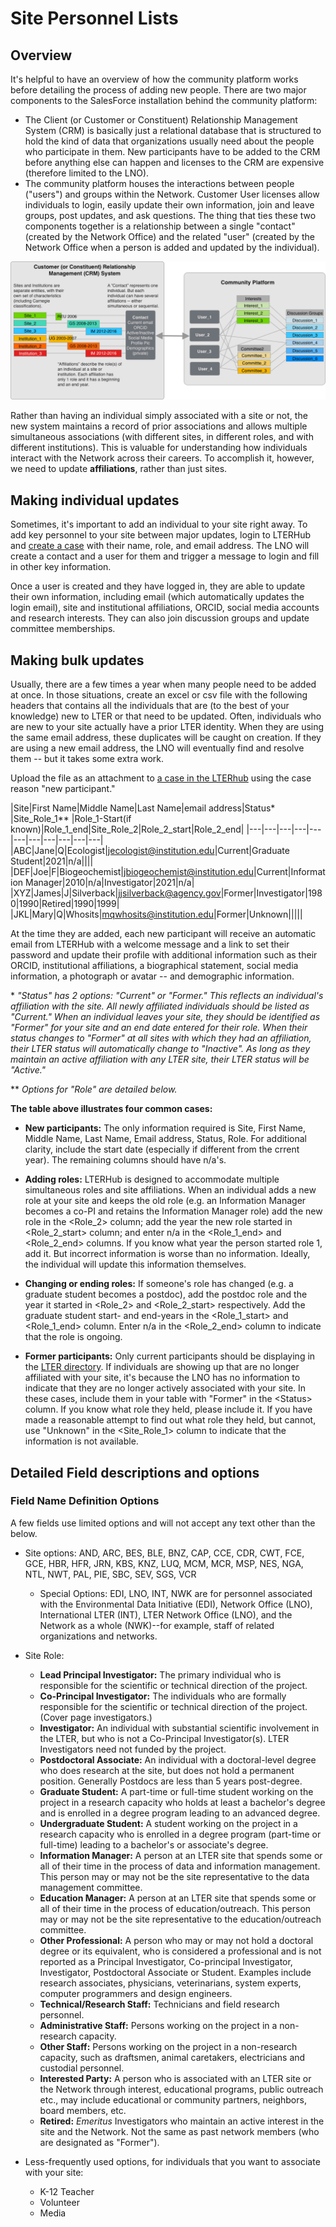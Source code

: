 # Site Personnel Lists 

## Overview
It's helpful to have an overview of how the community platform works before detailing the process of adding new people. There are two major components to the SalesForce installation behind the community platform:
* The Client (or Customer or Constituent) Relationship Management System (CRM) is basically just a relational database that is structured to hold the kind of data that organizations usually need about the people who participate in them. New participants have to be added to the CRM before anything else can happen and licenses to the CRM are expensive (therefore limited to the LNO). 
* The community platform houses the interactions between people ("users") and groups within the Network. Customer User licenses allow individuals to login, easily update their own information, join and leave groups, post updates, and ask questions.  The thing that ties these two components together is a relationship between a single "contact" (created by the Network Office) and the related "user" (created by the Network Office when a person is added and updated by the individual).

![](images/community-platform-overview.png)


Rather than having an individual simply associated with a site or not, the new system maintains a record of prior associations and allows multiple simultaneous associations (with different sites, in different roles, and with different institutions). This is valuable for understanding how individuals interact with the Network across their careers. To accomplish it, however, we need to update **affiliations**, rather than just sites.

## Making individual updates

Sometimes, it's important to add an individual to your site right away. To add key personnel to your site between major updates, login to LTERHub and [create a case](https://lternetwork.force.com/lterhub/s/contactsupport) with their name, role, and email address. The LNO will create a contact and a user for them and trigger a message to login and fill in other key information.

Once a user is created and they have logged in, they are able to update their own information, including email (which automatically updates the login email), site and institutional affiliations, ORCID, social media accounts and research interests. They can also join discussion groups and update committee memberships.

## Making bulk updates

Usually, there are a few times a year when many people need to be added at once. In those situations, create an excel or csv file with the following headers that contains all the individuals that are (to the best of your knowledge) new to LTER or that need to be updated. Often, individuals who are new to your site actually have a prior LTER identity. When they are using the same email address, these duplicates will be caught on creation. If they are using a new email address, the LNO will eventually find and resolve them -- but it takes some extra work.

Upload the file as an attachment to [a case in the LTERhub](https://lternetwork.force.com/lterhub/s/contactsupport) using the case reason "new participant."

|Site|First Name|Middle Name|Last Name|email address|Status\* |Site_Role_1\*\* |Role_1-Start(if known)|Role_1_end|Site_Role_2|Role_2_start|Role_2_end|
|---|---|---|---|---|---|---|---|---|---|---|
|ABC|Jane|Q|Ecologist|jecologist@institution.edu|Current|Graduate Student|2021|n/a||||
|DEF|Joe|F|Biogeochemist|jbiogeochemist@institution.edu|Current|Information Manager|2010|n/a|Investigator|2021|n/a|
|XYZ|James|J|Silverback|jjsilverback@agency.gov|Former|Investigator|1980|1990|Retired|1990|1999|
|JKL|Mary|Q|Whosits|mqwhosits@institution.edu|Former|Unknown|||||

At the time they are added, each new participant will receive an automatic email from LTERHub with a welcome message and a link to set their password and update their profile with additional information such as their ORCID, institutional affiliations, a biographical statement, social media information, a photograph or avatar -- and demographic information. 

\* *"Status" has 2 options: "Current" or "Former." This reflects an individual's affiliation with the site. All newly affiliated individuals should be listed as "Current." When an individual leaves your site, they should be identified as "Former" for your site and an end date entered for their role. When their status changes to "Former" at all sites with which they had an affiliation, their LTER status will automatically change to "Inactive". As long as they maintain an active affiliation with any LTER site, their LTER status will be "Active."*

\** *Options for "Role" are detailed below.*

**The table above illustrates four common cases:**

* **New participants:** The only information required is Site, First Name, Middle Name, Last Name, Email address, Status, Role. For additional clarity, include the start date (especially if different from the crrent year). The remaining columns should have n/a's.  

* **Adding roles:** LTERHub is designed to accommodate multiple simultaneous roles and site affiliations. When an individual adds a new role at your site and keeps the old role (e.g. an Information Manager becomes a co-PI and retains the Information Manager role) add the new role in the <Role_2> column; add the year the new role started in <Role_2_start> column; and enter n/a in the \<Role_1_end\> and \<Role_2_end\> columns. If you know what year the person started role 1, add it. But incorrect information is worse than no information. Ideally, the individual will update this information themselves.

* **Changing or ending roles:** If someone's role has changed (e.g. a graduate student becomes a postdoc), add the postdoc role and the year it started in \<Role_2\> and \<Role_2_start\> respectively. Add the graduate student start- and end-years in the \<Role_1_start\> and \<Role_1_end\> column. Enter n/a in the <Role_2_end> column to indicate that the role is ongoing.

* **Former participants:** Only current participants should be displaying in the [LTER directory](https://lternetwork.force.com/lterhub/s/directory). If individuals are showing up that are no longer affiliated with your site, it's because the LNO has no information to indicate that they are no longer actively associated with your site. In these cases, include them in your table with "Former" in the \<Status\> column. If you know what role they held, please include it. If you have made a reasonable attempt to find out what role they held, but cannot, use "Unknown" in the \<Site_Role_1\> column to indicate that the information is not available.

## Detailed Field descriptions and options 

### Field Name Definition Options

A few fields use limited options and will not accept any text other than the below.

* Site options: AND, ARC, BES, BLE, BNZ, CAP, CCE, CDR, CWT, FCE, GCE, HBR, HFR, JRN, KBS, KNZ, LUQ, MCM, MCR, MSP, NES, NGA, NTL, NWT, PAL, PIE, SBC, SEV, SGS, VCR

    * Special Options: EDI, LNO, INT, NWK are for personnel associated with the Environmental Data Initiative (EDI), Network Office (LNO), International LTER (INT), LTER Network Office (LNO), and the Network as a whole (NWK)--for example, staff of related organizations and networks. 

* Site Role:
    * **Lead Principal Investigator:** The primary individual who is responsible for the scientific or technical direction of the project.
    * **Co-Principal Investigator:** The individuals who are formally responsible for the scientific or technical direction of the project. (Cover page investigators.) 
    * **Investigator:** An individual with substantial scientific involvement in the LTER, but who is not a Co-Principal Investigator(s). LTER Investigators need not funded by the project.
    * **Postdoctoral Associate:** An individual with a doctoral-level degree who does research at the site, but does not hold a permanent position. Generally Postdocs are less than 5 years post-degree.
    * **Graduate Student:** A part-time or full-time student working on the project in a research capacity who holds at least a bachelor's degree and is enrolled in a degree program leading to an advanced degree.  
    * **Undergraduate Student:** A student working on the project in a research capacity who is enrolled in a degree program (part-time or full-time) leading to a bachelor's or associate's degree. 
    * **Information Manager:** A person at an LTER site that spends some or all of their time in the process of data and information management. This person may or may not be the site representative to the data management committee.
    * **Education Manager:** A person at an LTER site that spends some or all of their time in the process of education/outreach. This person may or may not be the site representative to the education/outreach committee.  
    * **Other Professional:** A person who may or may not hold a doctoral degree or its equivalent, who is considered a professional and is not reported as a Principal Investigator, Co-principal Investigator, Investigator, Postdoctoral Associate or Student. Examples include research associates, physicians, veterinarians, system experts, computer programmers and design engineers.
    * **Technical/Research Staff:** Technicians and field research personnel. 
    * **Administrative Staff:** Persons working on the project in a non-research capacity. 
    * **Other Staff:** Persons working on the project in a non-research capacity, such as draftsmen, animal caretakers, electricians and custodial personnel. 
    * **Interested Party:** A person who is associated with an LTER site or the Network through interest, educational programs, public outreach etc., may include educational or community partners, neighbors, board members, etc. 
    * **Retired:** _Emeritus_ Investigators who maintain an active interest in the site and the Network. Not the same as past network members (who are designated as "Former"). 

* Less-frequently used options, for individuals that you want to associate with your site:
    * K-12 Teacher
    * Volunteer
    * Media

 
